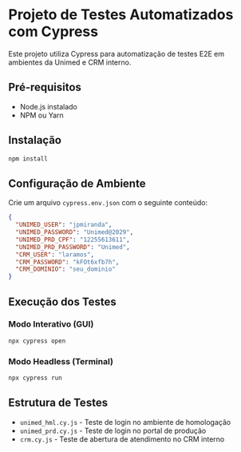 # Projeto de Testes Automatizados com Cypress

Este projeto utiliza Cypress para automatização de testes E2E em ambientes da Unimed e CRM interno.

## Pré-requisitos

- Node.js instalado
- NPM ou Yarn

## Instalação

```bash
npm install
```

## Configuração de Ambiente

Crie um arquivo `cypress.env.json` com o seguinte conteúdo:

```json
{
  "UNIMED_USER": "jpmiranda",
  "UNIMED_PASSWORD": "Unimed@2029",
  "UNIMED_PRD_CPF": "12255613611",
  "UNIMED_PRD_PASSWORD": "Unimed",
  "CRM_USER": "laramos",
  "CRM_PASSWORD": "kFOt6xfb7h",
  "CRM_DOMINIO": "seu_dominio"
}
```

## Execução dos Testes

### Modo Interativo (GUI)

```bash
npx cypress open
```

### Modo Headless (Terminal)

```bash
npx cypress run
```

## Estrutura de Testes

- `unimed_hml.cy.js` - Teste de login no ambiente de homologação
- `unimed_prd.cy.js` - Teste de login no portal de produção
- `crm.cy.js` - Teste de abertura de atendimento no CRM interno
